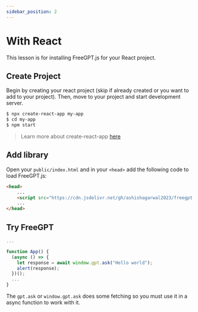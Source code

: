 ```yaml
---
sidebar_position: 2
---
```


# With React

This lesson is for installing FreeGPT.js for your React project.

## Create Project

Begin by creating your react project (skip if already created or you want to add to your project). Then, move to your project and start development server.

```bash
$ npx create-react-app my-app
$ cd my-app
$ npm start
```

> Learn more about create-react-app [here](https://create-react-app.dev/docs/getting-started)

## Add library

Open your `public/index.html` and in your `<head>` add the following code to load FreeGPT.js:
```html title="public/index.html"
<head>
    ...
    <script src="https://cdn.jsdelivr.net/gh/ashishagarwal2023/freegpt.js.org@master/src/freegpt.js"></script>
    ...
</head>
```

## Try FreeGPT

```jsx title="src/App.js"
...

function App() {
  (async () => {
    let response = await window.gpt.ask("Hello world");
    alert(response);
  })();
  ...
}
```

The `gpt.ask` or `window.gpt.ask` does some fetching so you must use it in a async function to work with it.